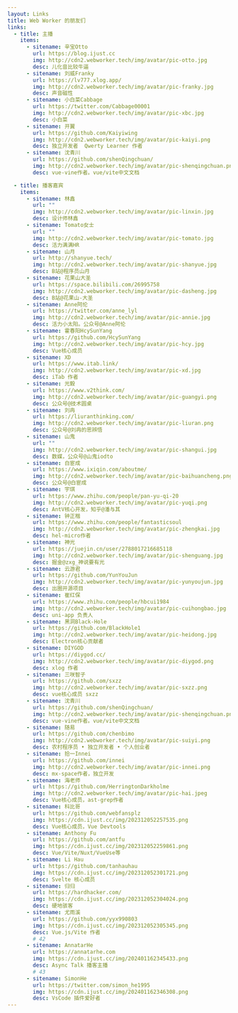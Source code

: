 ```yaml
---
layout: Links
title: Web Worker 的朋友们
links:
  - title: 主播
    items:
      - sitename: 辛宝Otto
        url: https://blog.ijust.cc
        img: http://cdn2.webworker.tech/img/avatar/pic-otto.jpg
        desc: 儿化音比较牛逼
      - sitename: 刘威Franky
        url: https://lv777.xlog.app/
        img: http://cdn2.webworker.tech/img/avatar/pic-franky.jpg
        desc: 声音磁性
      - sitename: 小白菜Cabbage
        url: https://twitter.com/Cabbage00001
        img: http://cdn2.webworker.tech/img/avatar/pic-xbc.jpg
        desc: 小白菜
      - sitename: 开翼
        url: https://github.com/Kaiyiwing
        img: http://cdn2.webworker.tech/img/avatar/pic-kaiyi.png
        desc: 独立开发者  Qwerty Learner 作者
      - sitename: 沈青川
        url: https://github.com/shenQingchuan/
        img: http://cdn2.webworker.tech/img/avatar/pic-shenqingchuan.png
        desc: vue-vine作者。vue/vite中文文档

  - title: 播客嘉宾
    items:
      - sitename: 林鑫
        url: ""
        img: http://cdn2.webworker.tech/img/avatar/pic-linxin.jpg
        desc: 设计师林鑫
      - sitename: Tomato女士
        url: ""
        img: http://cdn2.webworker.tech/img/avatar/pic-tomato.jpg
        desc: 活力满满HR
      - sitename: 山月
        url: http://shanyue.tech/
        img: http://cdn2.webworker.tech/img/avatar/pic-shanyue.jpg
        desc: B站@程序员山月
      - sitename: 花果山大圣
        url: https://space.bilibili.com/26995758
        img: http://cdn2.webworker.tech/img/avatar/pic-dasheng.jpg
        desc: B站@花果山-大圣
      - sitename: Anne阿伦
        url: https://twitter.com/anne_lyl
        img: http://cdn2.webworker.tech/img/avatar/pic-annie.jpg
        desc: 活力小太阳。公众号@Anne阿伦
      - sitename: 霍春阳HcySunYang
        url: https://github.com/HcySunYang
        img: http://cdn2.webworker.tech/img/avatar/pic-hcy.jpg
        desc: Vue核心成员
      - sitename: XD
        url: https://www.itab.link/
        img: http://cdn2.webworker.tech/img/avatar/pic-xd.jpg
        desc: iTab 作者
      - sitename: 光毅
        url: https://www.v2think.com/
        img: http://cdn2.webworker.tech/img/avatar/pic-guangyi.png
        desc: 公众号@技术圆桌
      - sitename: 刘冉
        url: https://liuranthinking.com/
        img: http://cdn2.webworker.tech/img/avatar/pic-liuran.png
        desc: 公众号@刘冉的思辨悟
      - sitename: 山鬼
        url: ""
        img: http://cdn2.webworker.tech/img/avatar/pic-shangui.jpg
        desc: 数媒，公众号@山鬼iodto
      - sitename: 白宦成
        url: https://www.ixiqin.com/aboutme/
        img: http://cdn2.webworker.tech/img/avatar/pic-baihuancheng.png
        desc: 公众号@白宦成
      - sitename: 宇琪
        url: https://www.zhihu.com/people/pan-yu-qi-20
        img: http://cdn2.webworker.tech/img/avatar/pic-yuqi.png
        desc: AntV核心开发，知乎@潘与其
      - sitename: 钟正楷
        url: https://www.zhihu.com/people/fantasticsoul
        img: http://cdn2.webworker.tech/img/avatar/pic-zhengkai.jpg
        desc: hel-micro作者
      - sitename: 神光
        url: https://juejin.cn/user/2788017216685118
        img: http://cdn2.webworker.tech/img/avatar/pic-shenguang.jpg
        desc: 掘金@zxg_神说要有光
      - sitename: 云游君
        url: https://github.com/YunYouJun
        img: http://cdn2.webworker.tech/img/avatar/pic-yunyoujun.jpg
        desc: 出圈开源项目
      - sitename: 崔红保
        url: https://www.zhihu.com/people/hbcui1984
        img: http://cdn2.webworker.tech/img/avatar/pic-cuihongbao.jpg
        desc: uni-app 负责人
      - sitename: 黑洞Black-Hole
        url: https://github.com/BlackHole1
        img: http://cdn2.webworker.tech/img/avatar/pic-heidong.jpg
        desc: Electron核心贡献者
      - sitename: DIYGOD
        url: https://diygod.cc/
        img: http://cdn2.webworker.tech/img/avatar/pic-diygod.png
        desc: xlog 作者
      - sitename: 三咲智子
        url: https://github.com/sxzz
        img: http://cdn2.webworker.tech/img/avatar/pic-sxzz.png
        desc: vue核心成员 sxzz
      - sitename: 沈青川
        url: https://github.com/shenQingchuan/
        img: http://cdn2.webworker.tech/img/avatar/pic-shenqingchuan.png
        desc: vue-vine作者。vue/vite中文文档
      - sitename: 随易
        url: https://github.com/chenbimo
        img: http://cdn2.webworker.tech/img/avatar/pic-suiyi.png
        desc: 农村程序员 • 独立开发者 • 个人创业者
      - sitename: 拾一Innei
        url: https://github.com/innei
        img: http://cdn2.webworker.tech/img/avatar/pic-innei.png
        desc: mx-space作者，独立开发
      - sitename: 海老师
        url: https://github.com/HerringtonDarkholme
        img: http://cdn2.webworker.tech/img/avatar/pic-hai.jpeg
        desc: Vue核心成员，ast-grep作者
      - sitename: 科比哥
        url: https://github.com/webfansplz
        img: https://cdn.ijust.cc/img/202312052257535.png
        desc: Vue核心成员，Vue Devtools
      - sitename: Anthony Fu
        url: https://github.com/antfu
        img: https://cdn.ijust.cc/img/202312052259861.png
        desc: Vue/Vite/Nuxt/VueUse等
      - sitename: Li Hau
        url: https://github.com/tanhauhau
        img: https://cdn.ijust.cc/img/202312052301721.png
        desc: Svelte 核心成员
      - sitename: 归归
        url: https://hardhacker.com/
        img: https://cdn.ijust.cc/img/202312052304024.png
        desc: 硬地骇客
      - sitename: 尤雨溪
        url: https://github.com/yyx990803
        img: https://cdn.ijust.cc/img/202312052305345.png
        desc: Vue.js/Vite 作者
        # 42
      - sitename: AnnatarHe
        url: https://annatarhe.com
        img: https://cdn.ijust.cc/img/202401162345433.png
        desc: Async Talk 播客主播
        # 43
      - sitename: SimonHe
        url: https://twitter.com/simon_he1995
        img: https://cdn.ijust.cc/img/202401162346308.png
        desc: VsCode 插件爱好者
---
```

